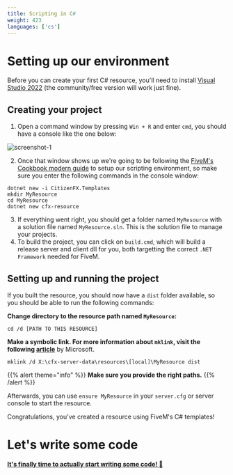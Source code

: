 ```yaml
---
title: Scripting in C#
weight: 423
languages: ['cs']
---
```



# Setting up our environment
Before you can create your first C# resource, you'll need to install [Visual Studio 2022](https://visualstudio.microsoft.com/downloads/) (the community/free version will work just fine).


## Creating your project
1. Open a command window by pressing `Win + R` and enter `cmd`, you should have a console like the one below:

![screenshot-1](/csharp-tut-1.png)

2. Once that window shows up we're going to be following the [FiveM's Cookbook modern guide](https://cookbook.fivem.net/2020/02/24/try-the-new-citizenfx-c-templates-for-fivem/) to setup our scripting environment, so make sure you enter the following commands in the console window:

```
dotnet new -i CitizenFX.Templates
mkdir MyResource
cd MyResource
dotnet new cfx-resource
```

3. If everything went right, you should get a folder named `MyResource` with a solution file named `MyResource.sln`. This is the solution file to manage your projects.
4. To build the project, you can click on `build.cmd`, which will build a release server and client dll for you, both targetting the correct `.NET Framework` needed for FiveM.

## Setting up and running the project
If you built the resource, you should now have a `dist` folder available, so you should be able to run the following commands:

**Change directory to the resource path named `MyResource`:**
```dos
cd /d [PATH TO THIS RESOURCE]
```

**Make a symbolic link. For more information about `mklink`, visit the following [article](https://docs.microsoft.com/en-us/windows-server/administration/windows-commands/mklink)** by Microsoft.

```
mklink /d X:\cfx-server-data\resources\[local]\MyResource dist
```

{{% alert theme="info" %}}
**Make sure you provide the right paths.**
{{% /alert %}}

Afterwards, you can use `ensure MyResource` in your `server.cfg` or server console to start the resource.

Congratulations, you've created a resource using FiveM's C# templates!

# Let's write some code
**[It's finally time to actually start writing some code! 🎉](/docs/scripting-manual/introduction/creating-your-first-script-csharp)**
